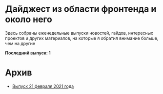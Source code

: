 # Дайджест из области фронтенда и около него

Здесь собраны еженедельные выпуски новостей, гайдов, интересных проектов и других материалов, на которые я обратил внимание больше, чем на другие

**Последний выпуск: 1**

# Архив
- [Выпуск 21 февраля 2021 года]()
